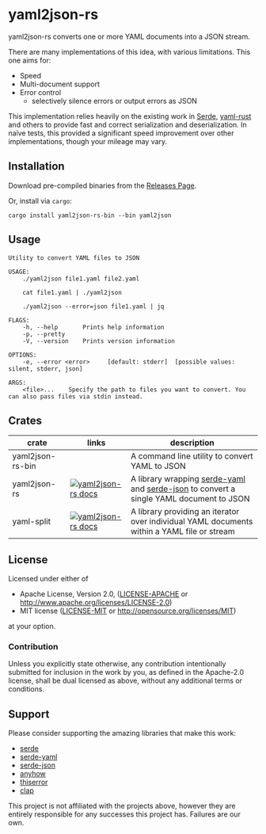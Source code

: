 # yaml2json-rs

yaml2json-rs converts one or more YAML documents into a JSON stream.

There are many implementations of this idea, with various limitations. This one aims for:
 - Speed
 - Multi-document support
 - Error control
     - selectively silence errors or output errors as JSON

This implementation relies heavily on the existing work in [Serde](https://github.com/serde-rs/serde), [yaml-rust](https://github.com/chyh1990/yaml-rust) and others to provide fast and correct serialization and deserialization. In naïve tests, this provided a significant speed improvement over other implementations, though your mileage may vary.

## Installation

Download pre-compiled binaries from the [Releases Page](https://github.com/Nessex/yaml2json-rs/releases/).

Or, install via `cargo`:
```
cargo install yaml2json-rs-bin --bin yaml2json
```

## Usage
```
Utility to convert YAML files to JSON

USAGE:
    ./yaml2json file1.yaml file2.yaml

    cat file1.yaml | ./yaml2json

    ./yaml2json --error=json file1.yaml | jq

FLAGS:
    -h, --help       Prints help information
    -p, --pretty     
    -V, --version    Prints version information

OPTIONS:
    -e, --error <error>     [default: stderr]  [possible values: silent, stderr, json]

ARGS:
    <file>...    Specify the path to files you want to convert. You can also pass files via stdin instead.
```

## Crates

| crate | links | description |
| --- | --- | --- |
| yaml2json-rs-bin |  | A command line utility to convert YAML to JSON |
| yaml2json-rs | [![yaml2json-rs docs](https://docs.rs/yaml2json-rs/badge.svg)](https://docs.rs/yaml2json-rs/) | A library wrapping [serde-yaml](https://github.com/dtolnay/serde-yaml) and [serde-json](https://github.com/serde-rs/json) to convert a single YAML document to JSON |
| yaml-split | [![yaml2json-rs docs](https://docs.rs/yaml-split/badge.svg)](https://docs.rs/yaml-split/) | A library providing an iterator over individual YAML documents within a YAML file or stream |

## License

Licensed under either of

 * Apache License, Version 2.0, ([LICENSE-APACHE](LICENSE-APACHE) or http://www.apache.org/licenses/LICENSE-2.0)
 * MIT license ([LICENSE-MIT](LICENSE-MIT) or http://opensource.org/licenses/MIT)

at your option.

### Contribution

Unless you explicitly state otherwise, any contribution intentionally submitted for inclusion in the work by you, as defined in the Apache-2.0 license, shall be dual licensed as above, without any additional terms or conditions.

## Support

Please consider supporting the amazing libraries that make this work:

 * [serde](https://github.com/serde-rs/serde)
 * [serde-yaml](https://github.com/dtolnay/serde-yaml)
 * [serde-json](https://github.com/serde-rs/json)
 * [anyhow](https://github.com/dtolnay/anyhow)
 * [thiserror](https://github.com/dtolnay/thiserror)
 * [clap](https://github.com/clap-rs/clap)

This project is not affiliated with the projects above, however they are entirely responsible for any successes this project has. Failures are our own.
 